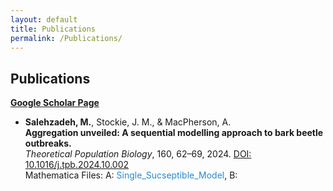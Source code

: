 ```yaml
---
layout: default
title: Publications
permalink: /Publications/
---
```


## Publications

[**Google Scholar Page**]([https://scholar.google.com](https://scholar.google.com/citations?user=wQ4KU-YAAAAJ&hl=en))

- **Salehzadeh, M.**, Stockie, J. M., & MacPherson, A.  
  **Aggregation unveiled: A sequential modelling approach to bark beetle outbreaks.**  
  *Theoretical Population Biology*, 160, 62–69, 2024. [DOI: 10.1016/j.tpb.2024.10.002](https://doi.org/10.1016/j.tpb.2024.10.002)  
  Mathematica Files: A: <a href="CV.pdf" target="_blank" style="text-decoration: none; color: #268bd2;">Single_Sucseptible_Model</a>, B:
